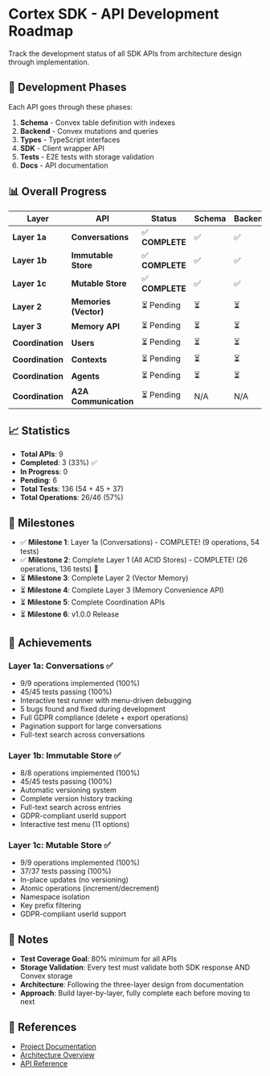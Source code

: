 # Cortex SDK - API Development Roadmap

Track the development status of all SDK APIs from architecture design through implementation.

## 🎯 Development Phases

Each API goes through these phases:

1. **Schema** - Convex table definition with indexes
2. **Backend** - Convex mutations and queries
3. **Types** - TypeScript interfaces
4. **SDK** - Client wrapper API
5. **Tests** - E2E tests with storage validation
6. **Docs** - API documentation

## 📊 Overall Progress

| Layer            | API                   | Status          | Schema | Backend | Types | SDK | Tests       | Docs | Ops |
| ---------------- | --------------------- | --------------- | ------ | ------- | ----- | --- | ----------- | ---- | --- |
| **Layer 1a**     | **Conversations**     | ✅ **COMPLETE** | ✅     | ✅      | ✅    | ✅  | ✅ 54 tests | ⏳   | 9/9 |
| **Layer 1b**     | **Immutable Store**   | ✅ **COMPLETE** | ✅     | ✅      | ✅    | ✅  | ✅ 45 tests | ⏳   | 8/8 |
| **Layer 1c**     | **Mutable Store**     | ✅ **COMPLETE** | ✅     | ✅      | ✅    | ✅  | ✅ 37 tests | ⏳   | 9/9 |
| **Layer 2**      | **Memories (Vector)** | ⏳ Pending      | ⏳     | ⏳      | ⏳    | ⏳  | ⏳          | ⏳   | 0/8 |
| **Layer 3**      | **Memory API**        | ⏳ Pending      | ⏳     | ⏳      | ⏳    | ⏳  | ⏳          | ⏳   | 0/5 |
| **Coordination** | **Users**             | ⏳ Pending      | ⏳     | ⏳      | ⏳    | ⏳  | ⏳          | ⏳   | 0/4 |
| **Coordination** | **Contexts**          | ⏳ Pending      | ⏳     | ⏳      | ⏳    | ⏳  | ⏳          | ⏳   | 0/6 |
| **Coordination** | **Agents**            | ⏳ Pending      | ⏳     | ⏳      | ⏳    | ⏳  | ⏳          | ⏳   | 0/5 |
| **Coordination** | **A2A Communication** | ⏳ Pending      | N/A    | N/A     | ⏳    | ⏳  | ⏳          | ⏳   | 0/3 |

## 📈 Statistics

- **Total APIs**: 9
- **Completed**: 3 (33%) ✅
- **In Progress**: 0
- **Pending**: 6
- **Total Tests**: 136 (54 + 45 + 37)
- **Total Operations**: 26/46 (57%)

## 🎉 Milestones

- ✅ **Milestone 1**: Layer 1a (Conversations) - COMPLETE! (9 operations, 54 tests)
- ✅ **Milestone 2**: Complete Layer 1 (All ACID Stores) - COMPLETE! (26 operations, 136 tests) 🎊
- ⏳ **Milestone 3**: Complete Layer 2 (Vector Memory)
- ⏳ **Milestone 4**: Complete Layer 3 (Memory Convenience API)
- ⏳ **Milestone 5**: Complete Coordination APIs
- ⏳ **Milestone 6**: v1.0.0 Release

## 🌟 Achievements

### Layer 1a: Conversations ✅
- 9/9 operations implemented (100%)
- 45/45 tests passing (100%)
- Interactive test runner with menu-driven debugging
- 5 bugs found and fixed during development
- Full GDPR compliance (delete + export operations)
- Pagination support for large conversations
- Full-text search across conversations

### Layer 1b: Immutable Store ✅
- 8/8 operations implemented (100%)
- 45/45 tests passing (100%)
- Automatic versioning system
- Complete version history tracking
- Full-text search across entries
- GDPR-compliant userId support
- Interactive test menu (11 options)

### Layer 1c: Mutable Store ✅
- 9/9 operations implemented (100%)
- 37/37 tests passing (100%)
- In-place updates (no versioning)
- Atomic operations (increment/decrement)
- Namespace isolation
- Key prefix filtering
- GDPR-compliant userId support

## 📝 Notes

- **Test Coverage Goal**: 80% minimum for all APIs
- **Storage Validation**: Every test must validate both SDK response AND Convex storage
- **Architecture**: Following the three-layer design from documentation
- **Approach**: Build layer-by-layer, fully complete each before moving to next

## 🔗 References

- [Project Documentation](../../Documentation/)
- [Architecture Overview](../../Documentation/04-architecture/01-system-overview.md)
- [API Reference](../../Documentation/03-api-reference/)
